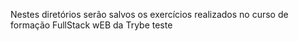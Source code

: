 Nestes diretórios serão salvos os exercícios realizados no curso de formação FullStack wEB da Trybe
teste

